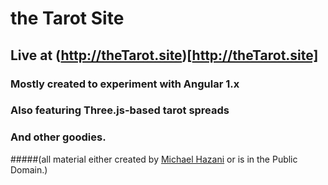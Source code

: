 # the Tarot Site

## Live at (http://theTarot.site)[http://theTarot.site]

### Mostly created to experiment with Angular 1.x
### Also featuring Three.js-based tarot spreads
### And other goodies.

#####(all material either created by [Michael Hazani](michaelhazani.com) or is in the Public Domain.)
